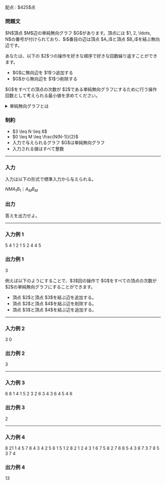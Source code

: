 
<div>

<span>

<span>

<p>
配点 : $425$点
</p>

<div>

<section>

### **問題文**

<p>
$N$頂点 $M$辺の単純無向グラフ $G$があります。頂点には $1, 2, \ldots, N$の番号が付けられており、$i$番目の辺は頂点 $A_i$と頂点 $B_i$を結ぶ無向辺です。
</p>

<p>
あなたは、以下の $2$つの操作を好きな順序で好きな回数繰り返すことができます。
</p>

<ul>

<li>
$G$に無向辺を $1$つ追加する
</li>

<li>
$G$から無向辺を $1$つ削除する
</li>

</ul>

<p>
$G$をすべての頂点の次数が $2$である単純無向グラフにするために行う操作回数として考えられる最小値を求めてください。
</p>

<details>

<summary>
単純無向グラフとは
</summary>

<p>
単純無向グラフとは、自己ループと多重辺を持たない無向グラフのことを指します。


</p>

</details>

</section>

</div>

<div>

<section>

### **制約**

<ul>

<li>
$3 \leq N \leq 8$
</li>

<li>
$0 \leq M \leq \frac{N(N-1)}{2}$
</li>

<li>
入力で与えられるグラフ $G$は単純無向グラフ
</li>

<li>
入力される値はすべて整数
</li>

</ul>

</section>

</div>

---

<div>

<div>

<section>

### **入力**

<p>
入力は以下の形式で標準入力から与えられる。
</p>

<div>

$N$$M$$A_1$$B_1$$\vdots$$A_M$$B_M$
</div>

</section>

</div>

<div>

<section>

### **出力**

<p>
答えを出力せよ。
</p>

</section>

</div>

</div>

---

<div>

<section>

### **入力例 1**

<div>

5 4
1 2
1 5
2 4
4 5

</div>

</section>

</div>

<div>

<section>

### **出力例 1**

<div>

3

</div>

<p>
例えば以下のようにすることで、$3$回の操作で $G$をすべての頂点の次数が $2$の単純無向グラフにすることができます。
</p>

<ul>

<li>
頂点 $2$と頂点 $3$を結ぶ辺を追加する。
</li>

<li>
頂点 $2$と頂点 $4$を結ぶ辺を削除する。
</li>

<li>
頂点 $3$と頂点 $4$を結ぶ辺を追加する。
</li>

</ul>

</section>

</div>

---

<div>

<section>

### **入力例 2**

<div>

3 0

</div>

</section>

</div>

<div>

<section>

### **出力例 2**

<div>

3

</div>

</section>

</div>

---

<div>

<section>

### **入力例 3**

<div>

6 8
1 4
1 5
2 3
2 6
3 4
3 6
4 5
4 6

</div>

</section>

</div>

<div>

<section>

### **出力例 3**

<div>

2

</div>

</section>

</div>

---

<div>

<section>

### **入力例 4**

<div>

8 21
1 4
5 7
8 4
3 4
2 5
8 1
5 1
2 8
2 1
2 4
3 1
6 7
5 8
2 7
6 8
5 4
3 8
7 3
7 8
5 3
7 4

</div>

</section>

</div>

<div>

<section>

### **出力例 4**

<div>

13

</div>

</section>

</div>

</span>

</span>

</div>
